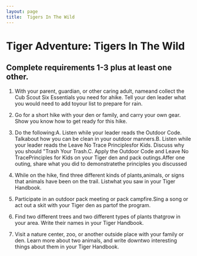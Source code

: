 ```yaml
---
layout: page
title:  Tigers In The Wild
---
```

# Tiger Adventure: Tigers In The Wild

## Complete requirements 1-3 plus at least one other.

1. With your parent, guardian, or other caring adult, nameand collect the Cub Scout Six Essentials you need for ahike. Tell your den leader what you would need to add toyour list to prepare for rain.

2. Go for a short hike with your den or family, and carry your own gear. Show you know how to get ready for this hike.

3. Do the following:A. Listen while your leader reads the Outdoor Code. Talkabout how you can be clean in your outdoor manners.B. Listen while your leader reads the Leave No Trace Principlesfor Kids. Discuss why you should "Trash Your Trash.C. Apply the Outdoor Code and Leave No TracePrinciples for Kids on your Tiger den and pack outings.Affer one outing, share what you did to demonstratethe principles you discussed

4. While on the hike, find three different kinds of plants,animals, or signs that animals have been on the trail. Listwhat you saw in your Tiger Handbook.

5. Participate in an outdoor pack meeting or pack campfire.Sing a song or act out a skit with your Tiger den as partof the program.

6. Find two different trees and two different types of plants thatgrow in your area. Write their names in your Tiger Handbook.

7. Visit a nature center, zoo, or another outside place with your family or den. Learn more about two animals, and write downtwo interesting things about them in your Tiger Handbook.
